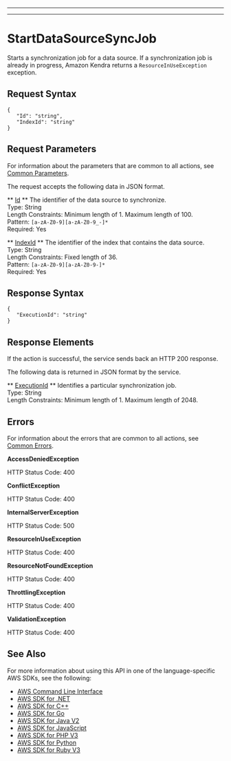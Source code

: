 --------

--------

# StartDataSourceSyncJob<a name="API_StartDataSourceSyncJob"></a>

Starts a synchronization job for a data source\. If a synchronization job is already in progress, Amazon Kendra returns a `ResourceInUseException` exception\.

## Request Syntax<a name="API_StartDataSourceSyncJob_RequestSyntax"></a>

```
{
   "Id": "string",
   "IndexId": "string"
}
```

## Request Parameters<a name="API_StartDataSourceSyncJob_RequestParameters"></a>

For information about the parameters that are common to all actions, see [Common Parameters](CommonParameters.md)\.

The request accepts the following data in JSON format\.

 ** [Id](#API_StartDataSourceSyncJob_RequestSyntax) **   <a name="Kendra-StartDataSourceSyncJob-request-Id"></a>
The identifier of the data source to synchronize\.  
Type: String  
Length Constraints: Minimum length of 1\. Maximum length of 100\.  
Pattern: `[a-zA-Z0-9][a-zA-Z0-9_-]*`   
Required: Yes

 ** [IndexId](#API_StartDataSourceSyncJob_RequestSyntax) **   <a name="Kendra-StartDataSourceSyncJob-request-IndexId"></a>
The identifier of the index that contains the data source\.  
Type: String  
Length Constraints: Fixed length of 36\.  
Pattern: `[a-zA-Z0-9][a-zA-Z0-9-]*`   
Required: Yes

## Response Syntax<a name="API_StartDataSourceSyncJob_ResponseSyntax"></a>

```
{
   "ExecutionId": "string"
}
```

## Response Elements<a name="API_StartDataSourceSyncJob_ResponseElements"></a>

If the action is successful, the service sends back an HTTP 200 response\.

The following data is returned in JSON format by the service\.

 ** [ExecutionId](#API_StartDataSourceSyncJob_ResponseSyntax) **   <a name="Kendra-StartDataSourceSyncJob-response-ExecutionId"></a>
Identifies a particular synchronization job\.  
Type: String  
Length Constraints: Minimum length of 1\. Maximum length of 2048\.

## Errors<a name="API_StartDataSourceSyncJob_Errors"></a>

For information about the errors that are common to all actions, see [Common Errors](CommonErrors.md)\.

 **AccessDeniedException**   
  
HTTP Status Code: 400

 **ConflictException**   
  
HTTP Status Code: 400

 **InternalServerException**   
  
HTTP Status Code: 500

 **ResourceInUseException**   
  
HTTP Status Code: 400

 **ResourceNotFoundException**   
  
HTTP Status Code: 400

 **ThrottlingException**   
  
HTTP Status Code: 400

 **ValidationException**   
  
HTTP Status Code: 400

## See Also<a name="API_StartDataSourceSyncJob_SeeAlso"></a>

For more information about using this API in one of the language\-specific AWS SDKs, see the following:
+  [AWS Command Line Interface](https://docs.aws.amazon.com/goto/aws-cli/kendra-2019-02-03/StartDataSourceSyncJob) 
+  [AWS SDK for \.NET](https://docs.aws.amazon.com/goto/DotNetSDKV3/kendra-2019-02-03/StartDataSourceSyncJob) 
+  [AWS SDK for C\+\+](https://docs.aws.amazon.com/goto/SdkForCpp/kendra-2019-02-03/StartDataSourceSyncJob) 
+  [AWS SDK for Go](https://docs.aws.amazon.com/goto/SdkForGoV1/kendra-2019-02-03/StartDataSourceSyncJob) 
+  [AWS SDK for Java V2](https://docs.aws.amazon.com/goto/SdkForJavaV2/kendra-2019-02-03/StartDataSourceSyncJob) 
+  [AWS SDK for JavaScript](https://docs.aws.amazon.com/goto/AWSJavaScriptSDK/kendra-2019-02-03/StartDataSourceSyncJob) 
+  [AWS SDK for PHP V3](https://docs.aws.amazon.com/goto/SdkForPHPV3/kendra-2019-02-03/StartDataSourceSyncJob) 
+  [AWS SDK for Python](https://docs.aws.amazon.com/goto/boto3/kendra-2019-02-03/StartDataSourceSyncJob) 
+  [AWS SDK for Ruby V3](https://docs.aws.amazon.com/goto/SdkForRubyV3/kendra-2019-02-03/StartDataSourceSyncJob) 